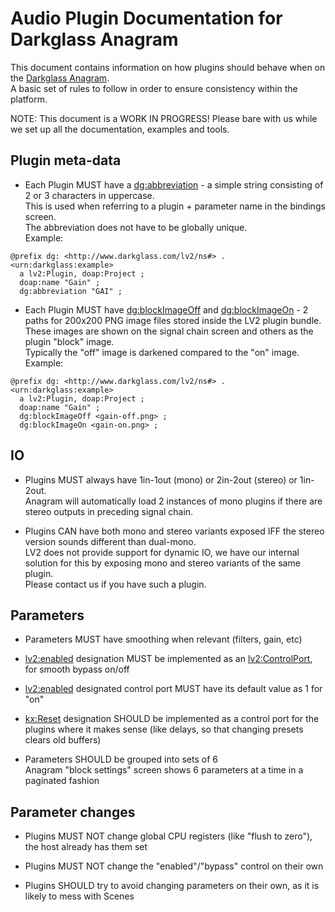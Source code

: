 # Audio Plugin Documentation for Darkglass Anagram

This document contains information on how plugins should behave when on the [Darkglass Anagram](https://www.darkglass.com/products/anagram/).  
A basic set of rules to follow in order to ensure consistency within the platform.

NOTE: This document is a WORK IN PROGRESS! Please bare with us while we set up all the documentation, examples and tools.

## Plugin meta-data

- Each Plugin MUST have a [dg:abbreviation](http://www.darkglass.com/lv2/ns#abbreviation) - a simple string consisting of 2 or 3 characters in uppercase.  
  This is used when referring to a plugin + parameter name in the bindings screen.  
  The abbreviation does not have to be globally unique.  
  Example:
```ttl
@prefix dg: <http://www.darkglass.com/lv2/ns#> .
<urn:darkglass:example>
  a lv2:Plugin, doap:Project ;
  doap:name "Gain" ;
  dg:abbreviation "GAI" ;
```

- Each Plugin MUST have [dg:blockImageOff](http://www.darkglass.com/lv2/ns#blockImageOff) and [dg:blockImageOn](http://www.darkglass.com/lv2/ns#blockImageOn) - 2 paths for 200x200 PNG image files stored inside the LV2 plugin bundle.  
  These images are shown on the signal chain screen and others as the plugin "block" image.  
  Typically the "off" image is darkened compared to the "on" image.  
  Example:
```ttl
@prefix dg: <http://www.darkglass.com/lv2/ns#> .
<urn:darkglass:example>
  a lv2:Plugin, doap:Project ;
  doap:name "Gain" ;
  dg:blockImageOff <gain-off.png> ;
  dg:blockImageOn <gain-on.png> ;
```

## IO

- Plugins MUST always have 1in-1out (mono) or 2in-2out (stereo) or 1in-2out.  
  Anagram will automatically load 2 instances of mono plugins if there are stereo outputs in preceding signal chain.

- Plugins CAN have both mono and stereo variants exposed IFF the stereo version sounds different than dual-mono.  
  LV2 does not provide support for dynamic IO, we have our internal solution for this by exposing mono and stereo variants of the same plugin.  
  Please contact us if you have such a plugin.

## Parameters

- Parameters MUST have smoothing when relevant (filters, gain, etc)

- [lv2:enabled](http://lv2plug.in/ns/lv2core#enabled) designation MUST be implemented as an [lv2:ControlPort](http://lv2plug.in/ns/lv2core#ControlPort), for smooth bypass on/off

- [lv2:enabled](http://lv2plug.in/ns/lv2core#enabled) designated control port MUST have its default value as 1 for "on"

- [kx:Reset](http://kxstudio.sf.net/ns/lv2ext/props#Reset) designation SHOULD be implemented as a control port for the plugins where it makes sense (like delays, so that changing presets clears old buffers)

- Parameters SHOULD be grouped into sets of 6  
  Anagram "block settings" screen shows 6 parameters at a time in a paginated fashion

## Parameter changes

- Plugins MUST NOT change global CPU registers (like "flush to zero"), the host already has them set

- Plugins MUST NOT change the "enabled"/"bypass" control on their own

- Plugins SHOULD try to avoid changing parameters on their own, as it is likely to mess with Scenes
